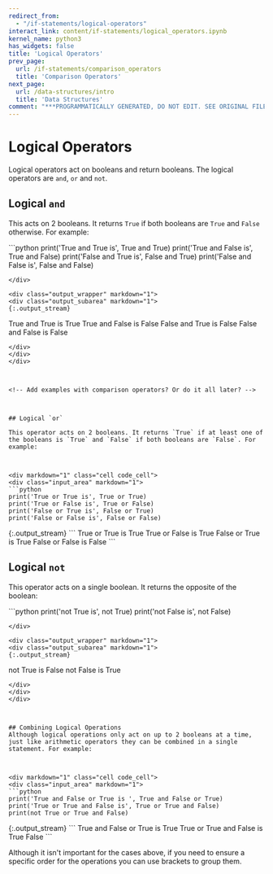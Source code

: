 ```yaml
---
redirect_from:
  - "/if-statements/logical-operators"
interact_link: content/if-statements/logical_operators.ipynb
kernel_name: python3
has_widgets: false
title: 'Logical Operators'
prev_page:
  url: /if-statements/comparison_operators
  title: 'Comparison Operators'
next_page:
  url: /data-structures/intro
  title: 'Data Structures'
comment: "***PROGRAMMATICALLY GENERATED, DO NOT EDIT. SEE ORIGINAL FILES IN /content***"
---
```

# Logical Operators

Logical operators act on booleans and return booleans. The logical operators are `and`, `or` and `not`. 

<!--- Maybe mention bitwise operations? Python doesn't expose these in the Standard Library afaik, but just so that they are aware of the difference -->



## Logical `and`



This acts on 2 booleans. It returns `True` if both booleans are `True` and `False` otherwise. For example:



<div markdown="1" class="cell code_cell">
<div class="input_area" markdown="1">
```python
print('True and True is', True and True)
print('True and False is', True and False)
print('False and True is', False and True)
print('False and False is', False and False)

```
</div>

<div class="output_wrapper" markdown="1">
<div class="output_subarea" markdown="1">
{:.output_stream}
```
True and True is True
True and False is False
False and True is False
False and False is False
```
</div>
</div>
</div>



<!-- Add examples with comparison operators? Or do it all later? -->



## Logical `or`

This operator acts on 2 booleans. It returns `True` if at least one of the booleans is `True` and `False` if both booleans are `False`. For example:



<div markdown="1" class="cell code_cell">
<div class="input_area" markdown="1">
```python
print('True or True is', True or True)
print('True or False is', True or False)
print('False or True is', False or True)
print('False or False is', False or False)

```
</div>

<div class="output_wrapper" markdown="1">
<div class="output_subarea" markdown="1">
{:.output_stream}
```
True or True is True
True or False is True
False or True is True
False or False is False
```
</div>
</div>
</div>



## Logical `not`
This operator acts on a single boolean. It returns the opposite of the boolean:



<div markdown="1" class="cell code_cell">
<div class="input_area" markdown="1">
```python
print('not True is', not True)
print('not False is', not False)

```
</div>

<div class="output_wrapper" markdown="1">
<div class="output_subarea" markdown="1">
{:.output_stream}
```
not True is False
not False is True
```
</div>
</div>
</div>



## Combining Logical Operations
Although logical operations only act on up to 2 booleans at a time, just like arithmetic operators they can be combined in a single statement. For example:



<div markdown="1" class="cell code_cell">
<div class="input_area" markdown="1">
```python
print('True and False or True is ', True and False or True)
print('True or True and False is', True or True and False)
print(not True or True and False)

```
</div>

<div class="output_wrapper" markdown="1">
<div class="output_subarea" markdown="1">
{:.output_stream}
```
True and False or True is  True
True or True and False is True
False
```
</div>
</div>
</div>



<!---The order in which the logical operators are executed if no brackets are used is: `not`, `and`, `or`.

If you want to control the order in which the operators execute you can use brackets: --->



Although it isn't important for the cases above, if you need to ensure a specific order for the operations you can use brackets to group them.

